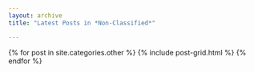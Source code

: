 ```yaml
---
layout: archive
title: "Latest Posts in *Non-Classified*"

---
```


<div class="tiles">
{% for post in site.categories.other %}
	{% include post-grid.html %}
{% endfor %}
</div><!-- /.tiles -->
